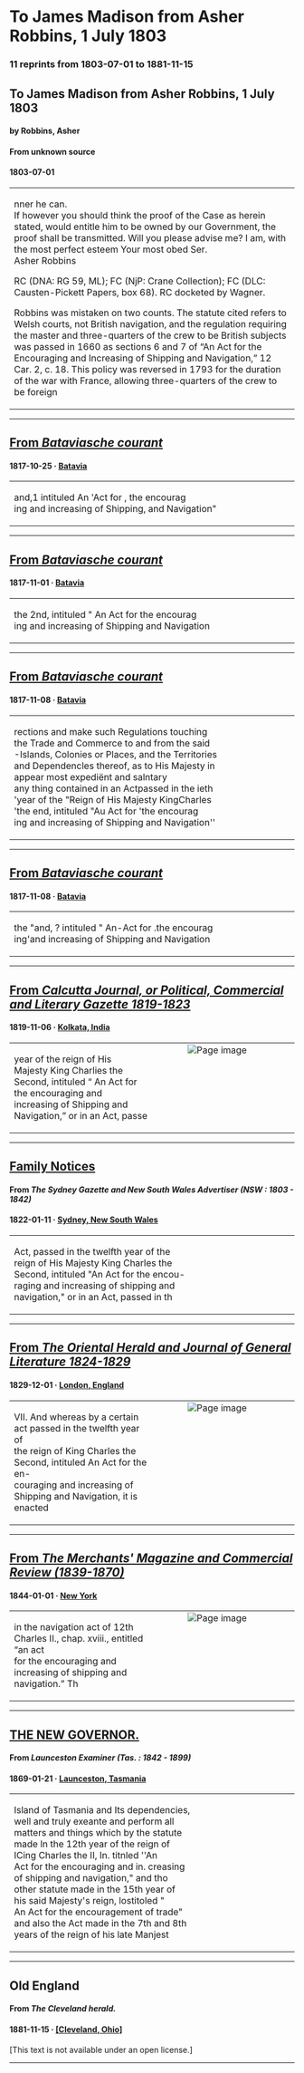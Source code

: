 
# To James Madison from Asher Robbins, 1 July 1803

### 11 reprints from 1803-07-01 to 1881-11-15

## To James Madison from Asher Robbins, 1 July 1803

#### by Robbins, Asher

#### From unknown source

#### 1803-07-01

<table style="width: 100%;"><tr><td style="width: 50%">

nner he can.  
If however you should think the proof of the Case as herein stated, would entitle him to be owned by our Government, the proof shall be transmitted. Will you please advise me? I am, with the most perfect esteem Your most obed Ser.  
Asher Robbins  
  
  
  
RC (DNA: RG 59, ML); FC (NjP: Crane Collection); FC (DLC: Causten-Pickett Papers, box 68). RC docketed by Wagner.  
  
  
  
  
Robbins was mistaken on two counts. The statute cited refers to Welsh courts, not British navigation, and the regulation requiring the master and three-quarters of the crew to be British subjects was passed in 1660 as sections 6 and 7 of “An Act for the Encouraging and Increasing of Shipping and Navigation,” 12 Car. 2, c. 18. This policy was reversed in 1793 for the duration of the war with France, allowing three-quarters of the crew to be foreign
</td></tr></table>

---

## [From _Bataviasche courant_](http://resolver.kb.nl/resolve?urn=ddd:011209820:mpeg21:p002:alto)

#### 1817-10-25 &middot; [Batavia](http://dbpedia.org/resource/Batavia%2C_Dutch_East_Indies)

<table style="width: 100%;"><tr><td style="width: 50%">

  
and,1 intituled An &#x27;Act for , the encourag­  
ing and increasing of Shipping, and Navigation&quot; 
</td></tr></table>

---

## [From _Bataviasche courant_](http://resolver.kb.nl/resolve?urn=ddd:011023329:mpeg21:p002:alto)

#### 1817-11-01 &middot; [Batavia](http://dbpedia.org/resource/Batavia%2C_Dutch_East_Indies)

<table style="width: 100%;"><tr><td style="width: 50%">

  
the 2nd, intituled &quot; An Act for the encourag­  
ing and increasing of Shipping and Navigation
</td></tr></table>

---

## [From _Bataviasche courant_](http://resolver.kb.nl/resolve?urn=ddd:011000541:mpeg21:p002:alto)

#### 1817-11-08 &middot; [Batavia](http://dbpedia.org/resource/Batavia%2C_Dutch_East_Indies)

<table style="width: 100%;"><tr><td style="width: 50%">

  
rections and make such Regulations touching  
the Trade and Commerce to and from the said  
-Islands, Colonies or Places, and the Territories  
and Dependencles thereof, as to His Majesty in  
appear most expediënt and salntary  
any thing contained in an Actpassed in the ieth  
&#x27;year of the &quot;Reign of His Majesty KingCharles  
&#x27;the end, intituled &quot;Au Act for &#x27;the encourag­  
ing and increasing of Shipping and Navigation&#x27;&#x27;
</td></tr></table>

---

## [From _Bataviasche courant_](http://resolver.kb.nl/resolve?urn=ddd:011209822:mpeg21:p002:alto)

#### 1817-11-08 &middot; [Batavia](http://dbpedia.org/resource/Batavia%2C_Dutch_East_Indies)

<table style="width: 100%;"><tr><td style="width: 50%">

  
the &quot;and, ? intituled &quot; An-Act for .the encourag­  
ing&#x27;and increasing of Shipping and Navigation
</td></tr></table>

---

## [From _Calcutta Journal, or Political, Commercial and Literary Gazette 1819-1823_](https://archive.org/details/sim_calcutta-journal-political-commercial-literary-gazette_1819-11-06_6_232/page/n6/mode/1up?view=theater)

#### 1819-11-06 &middot; [Kolkata, India](http://dbpedia.org/resource/Kolkata)

<table style="width: 100%;"><tr><td style="width: 50%">

  
year of the reign of His Majesty King Charlies the Second, intituled “ An Act for  
the encouraging and increasing of Shipping and Navigation,” or in an Act, passe
</td><td style="width: 50%; max-height: 75%; margin: auto; display: block;">
<img alt="Page image" src="https://iiif.archive.org/image/iiif/2/sim_calcutta-journal-political-commercial-literary-gazette_1819-11-06_6_232%2Fsim_calcutta-journal-political-commercial-literary-gazette_1819-11-06_6_232_jp2.zip%2Fsim_calcutta-journal-political-commercial-literary-gazette_1819-11-06_6_232_jp2%2Fsim_calcutta-journal-political-commercial-literary-gazette_1819-11-06_6_232_0006.jp2/pct:50.205882352941174,10.633680555555555,40.6764705882353,1.9097222222222223/600,/0/default.jpg"/>
</td>
</tr></table>

---

## [Family Notices](http://trove.nla.gov.au/ndp/del/article/2180751)

#### From _The Sydney Gazette and New South Wales Advertiser (NSW : 1803 - 1842)_

#### 1822-01-11 &middot; [Sydney, New South Wales](http://dbpedia.org/resource/Sydney)

<table style="width: 100%;"><tr><td style="width: 50%">

  
Act, passed in the twelfth year of the  
reign of His Majesty King Charles the  
Second, intituled &quot;An Act for the encou-  
raging and increasing of shipping and  
navigation,&quot; or in an Act, passed in th
</td></tr></table>

---

## [From _The Oriental Herald and Journal of General Literature 1824-1829_](https://archive.org/details/sim_oriental-herald-and-journal-of-general-literature_1829-12_23_72/page/n155/mode/1up?view=theater)

#### 1829-12-01 &middot; [London, England](http://dbpedia.org/resource/London)

<table style="width: 100%;"><tr><td style="width: 50%">

  
  
VII. And whereas by a certain act passed in the twelfth year of  
the reign of King Charles the Second, intituled An Act for the en-  
couraging and increasing of Shipping and Navigation, it is enacted
</td><td style="width: 50%; max-height: 75%; margin: auto; display: block;">
<img alt="Page image" src="https://iiif.archive.org/image/iiif/2/sim_oriental-herald-and-journal-of-general-literature_1829-12_23_72%2Fsim_oriental-herald-and-journal-of-general-literature_1829-12_23_72_jp2.zip%2Fsim_oriental-herald-and-journal-of-general-literature_1829-12_23_72_jp2%2Fsim_oriental-herald-and-journal-of-general-literature_1829-12_23_72_0155.jp2/pct:18.5562015503876,71.42011834319527,66.03682170542636,4.437869822485207/600,/0/default.jpg"/>
</td>
</tr></table>

---

## [From _The Merchants' Magazine and Commercial Review (1839-1870)_](https://archive.org/details/sim_merchants-magazine-and-commercial-review_1844-01_10_1/page/n26/mode/1up?view=theater)

#### 1844-01-01 &middot; [New York](http://dbpedia.org/resource/New_York_City)

<table style="width: 100%;"><tr><td style="width: 50%">

  
in the navigation act of 12th Charles II., chap. xviii., entitled “an act  
for the encouraging and increasing of shipping and navigation.” Th
</td><td style="width: 50%; max-height: 75%; margin: auto; display: block;">
<img alt="Page image" src="https://iiif.archive.org/image/iiif/2/sim_merchants-magazine-and-commercial-review_1844-01_10_1%2Fsim_merchants-magazine-and-commercial-review_1844-01_10_1_jp2.zip%2Fsim_merchants-magazine-and-commercial-review_1844-01_10_1_jp2%2Fsim_merchants-magazine-and-commercial-review_1844-01_10_1_0026.jp2/pct:14.15470494417863,50.03804209992391,64.67304625199363,2.8911995942176008/600,/0/default.jpg"/>
</td>
</tr></table>

---

## [THE NEW GOVERNOR.](http://trove.nla.gov.au/ndp/del/article/36701889)

#### From _Launceston Examiner (Tas. : 1842 - 1899)_

#### 1869-01-21 &middot; [Launceston, Tasmania](http://dbpedia.org/resource/Launceston%2C_Tasmania)

<table style="width: 100%;"><tr><td style="width: 50%">

  
Island of Tasmania and Its dependencies,  
well and truly exeante and perform all  
matters and things which by the statute  
made ln the 12th year of the reign of  
ICing Charles the II, In. titnled &#x27;&#x27;An  
Act for the encouraging and in. creasing  
of shipping and navigation,&quot; and tho  
other statute made in the 15th year of  
his said Majesty&#x27;s reign, lostitoled &quot;  
An Act for the encouragement of trade&quot;  
and also the Act made in the 7th and 8th  
years of the reign of his late Manjest
</td></tr></table>

---

## Old England

#### From _The Cleveland herald._

#### 1881-11-15 &middot; [[Cleveland, Ohio]](http://dbpedia.org/resource/Cleveland)

[This text is not available under an open license.]

---

